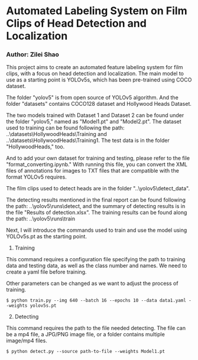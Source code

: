 # Automated Labeling System on Film Clips of Head Detection and Localization

### Author: Zilei Shao

This project aims to create an automated feature labeling system for film clips, with a focus on head detection and localization. The main model to use as a starting point is YOLOv5s, which has been pre-trained using COCO dataset.

The folder "yolov5" is from open source of YOLOv5 algorithm. And the folder "datasets" contains COCO128 dataset and Hollywood Heads Dataset.

The two models trained with Dataset 1 and Dataset 2 can be found under the folder "yolov5," named as "Model1.pt" and "Model2.pt". The dataset used to training can be found following the path: ..\datasets\HollywoodHeads\Training and ..\datasets\HollywoodHeads\Training1. The test data is in the folder "HollywoodHeads," too.

And to add your own dataset for training and testing, please refer to the file "format_converting.ipynb." With running this file, you can convert the XML files of annotations for images to TXT files that are compatible with the format YOLOv5 requires.

The film clips used to detect heads are in the folder "..\yolov5\detect_data".

The detecting results mentioned in the final report can be found following the path: ..\yolov5\runs\detect\, and the summary of detecting results is in the file "Results of detection.xlsx". The training results can be found along the path: ..\yolov5\runs\train

Next, I will introduce the commands used to train and use the model using YOLOv5s.pt as the starting point.

1. Training

This command requires a configuration file specifying the path to training data and testing data, as well as the class number and names. We need to create a yaml file before training.

Other parameters can be changed as we want to adjust the process of training.

    $ python train.py --img 640 --batch 16 --epochs 10 --data data1.yaml --weights yolov5s.pt

2. Detecting

This command requires the path to the file needed detecting. The file can be a mp4 file, a JPG/PNG image file, or a folder contains multiple image/mp4 files.

    $ python detect.py --source path-to-file --weights Model1.pt